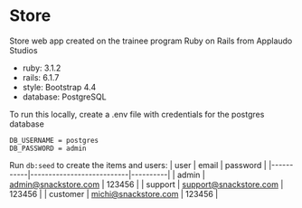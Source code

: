 # Store
Store web app created on the trainee program Ruby on Rails from Applaudo Studios
* ruby: 3.1.2
* rails: 6.1.7
* style: Bootstrap 4.4
* database: PostgreSQL

To run this locally, create a .env file with credentials for the postgres database
```
DB_USERNAME = postgres
DB_PASSWORD = admin
```

Run ```db:seed``` to create the items and users:
| user      | email                     | password |
|-----------|---------------------------|----------|
| admin     | admin@snackstore.com      | 123456   |
| support   | support@snackstore.com    | 123456   |
| customer  | michi@snackstore.com      | 123456   |
